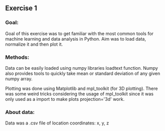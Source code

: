 ## Exercise 1

### Goal:

Goal of this exercise was to get familiar with the most common tools for machine learning and data analysis in Python. Aim was to load data, normalize it and then plot it.

### Methods:

Data can be easily loaded using numpy libraries loadtext function. Numpy also provides tools to quickly take mean or standard deviation of any given numpy array.

Plotting was done using Matplotlib and mpl_toolkit (for 3D plotting). There was some weird tricks considering the usage of mpl_toolkit since it was only used as a import to make plots projection='3d' work.

### About data:

Data was a .csv file of location coordinates: x, y, z